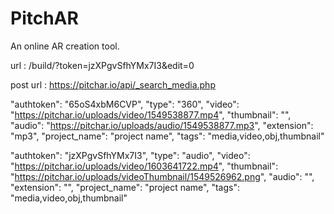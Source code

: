 # PitchAR
An online AR creation tool.

url : /build/?token=jzXPgvSfhYMx7I3&edit=0

post url : https://pitchar.io/api/_search_media.php

"authtoken": "65oS4xbM6CVP",
            "type": "360",
            "video": "https://pitchar.io/uploads/video/1549538877.mp4",
            "thumbnail": "",
            "audio": "https://pitchar.io/uploads/audio/1549538877.mp3",
            "extension": "mp3",
            "project_name": "project name",
            "tags": "media,video,obj,thumbnail"


 "authtoken": "jzXPgvSfhYMx7I3",
            "type": "audio",
            "video": "https://pitchar.io/uploads/video/1603641722.mp4",
            "thumbnail": "https://pitchar.io/uploads/videoThumbnail/1549526962.png",
            "audio": "",
            "extension": "",
            "project_name": "project name",
            "tags": "media,video,obj,thumbnail"

